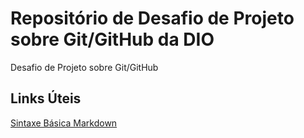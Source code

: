 # Repositório de Desafio de Projeto sobre Git/GitHub da DIO
Desafio de Projeto sobre Git/GitHub

## **Links Úteis**
[Sintaxe Básica Markdown](https://www.markdownguide.org/basic-syntax/)
